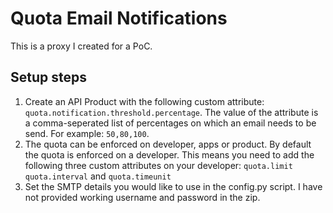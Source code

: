 # Quota Email Notifications

This is a proxy I created for a PoC. 

## Setup steps
1. Create an API Product with the following custom attribute: `quota.notification.threshold.percentage`. The value of the attribute is a comma-seperated list of percentages on which an email needs to be send. For example: `50,80,100`.
2. The quota can be enforced on developer, apps or product. By default the quota is enforced on a developer. This means you need to add the following three custom attributes on your developer: `quota.limit` `quota.interval` and `quota.timeunit`
3. Set the SMTP details you would like to use in the config.py script. I have not provided working username and password in the zip.
 

